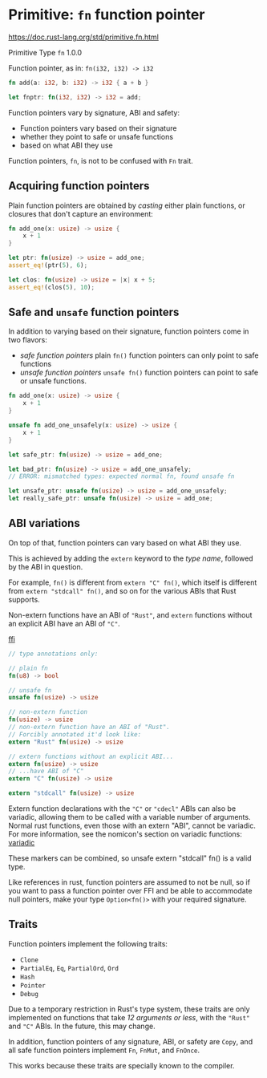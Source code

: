 # Primitive: `fn` function pointer

https://doc.rust-lang.org/std/primitive.fn.html

Primitive Type `fn` 1.0.0

Function pointer, as in: `fn(i32, i32) -> i32`

```rust
fn add(a: i32, b: i32) -> i32 { a + b }

let fnptr: fn(i32, i32) -> i32 = add;
```

Function pointers vary by signature, ABI and safety:
- Function pointers vary based on their signature
- whether they point to safe or unsafe functions
- based on what ABI they use

Function pointers, `fn`, is not to be confused with `Fn` trait.


## Acquiring function pointers

Plain function pointers are obtained by *casting* either plain
functions, or closures that don't capture an environment:

```rust
fn add_one(x: usize) -> usize {
    x + 1
}

let ptr: fn(usize) -> usize = add_one;
assert_eq!(ptr(5), 6);

let clos: fn(usize) -> usize = |x| x + 5;
assert_eq!(clos(5), 10);
```


## Safe and `unsafe` function pointers

In addition to varying based on their signature,
function pointers come in two flavors:
- _safe function pointers_
  plain `fn()` function pointers can only point to safe functions
- _unsafe function pointers_
  `unsafe fn()` function pointers can point to safe or unsafe functions.

```rust
fn add_one(x: usize) -> usize {
    x + 1
}

unsafe fn add_one_unsafely(x: usize) -> usize {
    x + 1
}

let safe_ptr: fn(usize) -> usize = add_one;

let bad_ptr: fn(usize) -> usize = add_one_unsafely;
// ERROR: mismatched types: expected normal fn, found unsafe fn

let unsafe_ptr: unsafe fn(usize) -> usize = add_one_unsafely;
let really_safe_ptr: unsafe fn(usize) -> usize = add_one;
```


## ABI variations

On top of that, function pointers can vary based on what ABI they use.

This is achieved by adding the `extern` keyword
to the *type name*, followed by the ABI in question.

For example,
`fn()` is different from 
`extern "C" fn()`, which itself is different from 
`extern "stdcall" fn()`, and so on for the various ABIs that Rust supports. 

Non-extern functions have an ABI of `"Rust"`, and `extern` functions 
without an explicit ABI have an ABI of `"C"`.

[ffi](https://doc.rust-lang.org/nomicon/ffi.html#foreign-calling-conventions)


```rust
// type annotations only:

// plain fn
fn(u8) -> bool

// unsafe fn
unsafe fn(usize) -> usize

// non-extern function
fn(usize) -> usize
// non-extern function have an ABI of "Rust".
// Forcibly annotated it'd look like:
extern "Rust" fn(usize) -> usize

// extern functions without an explicit ABI...
extern fn(usize) -> usize
// ...have ABI of "C"
extern "C" fn(usize) -> usize

extern "stdcall" fn(usize) -> usize
```

Extern function declarations with the `"C"` or `"cdecl"` ABIs can also be
variadic, allowing them to be called with a variable number of arguments.
Normal rust functions, even those with an extern "ABI", cannot be variadic. 
For more information, see the nomicon's section on variadic functions:
[variadic](https://doc.rust-lang.org/nomicon/ffi.html#variadic-functions)

These markers can be combined, so unsafe extern "stdcall" fn() is a valid type.

Like references in rust, function pointers are assumed to not be null, so if you
want to pass a function pointer over FFI and be able to accommodate null pointers,
make your type `Option<fn()>` with your required signature.


## Traits

Function pointers implement the following traits:
- `Clone`
- `PartialEq`, `Eq`, `PartialOrd`, `Ord`
- `Hash`
- `Pointer`
- `Debug`

Due to a temporary restriction in Rust's type system, these traits are only
implemented on functions that take *12 arguments or less*, with the `"Rust"`
and `"C"` ABIs. In the future, this may change.

In addition, function pointers of any signature, ABI, or safety are `Copy`,
and all safe function pointers implement `Fn`, `FnMut`, and `FnOnce`.

This works because these traits are specially known to the compiler.
